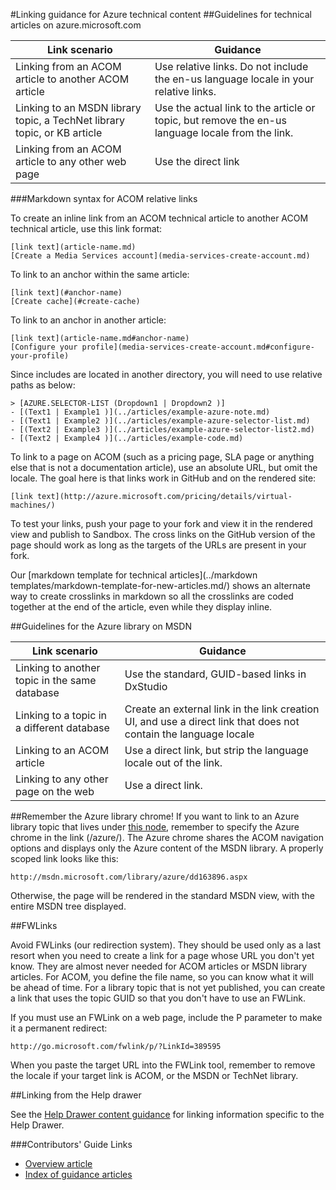 <properties
   pageTitle="Create links in markdown articles" description="Explains how to code crosslinks in markdown." metaKeywords="" services="" solutions="" documentationCenter="" authors="tysonn" videoId="" scriptId="" manager="carolz" />

<tags ms.service="contributor-guide" ms.devlang="" ms.topic="article" ms.tgt_pltfrm="" ms.workload="" ms.date="02/03/2015" ms.author="tysonn" />

#Linking guidance for Azure technical content
##Guidelines for technical articles on azure.microsoft.com

| Link scenario | Guidance  |
|---------------|-----------|
|Linking from an ACOM article to another ACOM article|Use relative links. Do not include the en-us language locale in your relative links.|
|​Linking to an MSDN library topic, a TechNet library topic, or KB article|​Use the actual link to the article or topic, but remove the en-us language locale from the link.|
|Linking from an ACOM article to any other web page|Use the direct link|

###Markdown syntax for ACOM relative links

To create an inline link from an ACOM technical article to another ACOM technical article, use this link format:

    [link text](article-name.md)
    [Create a Media Services account](media-services-create-account.md)

To link to an anchor within the same article:

    [link text](#anchor-name)
    [Create cache](#create-cache)

To link to an anchor in another article:

    [link text](article-name.md#anchor-name)
    [Configure your profile](media-services-create-account.md#configure-your-profile)

Since includes are located in another directory, you will need to use relative paths as below:

    > [AZURE.SELECTOR-LIST (Dropdown1 | Dropdown2 )]
    - [(Text1 | Example1 )](../articles/example-azure-note.md)
    - [(Text1 | Example2 )](../articles/example-azure-selector-list.md)
    - [(Text2 | Example3 )](../articles/example-azure-selector-list2.md)
    - [(Text2 | Example4 )](../articles/example-code.md)

To link to a page on ACOM (such as a pricing page, SLA page or anything else that is not a documentation article), use an absolute URL, but omit the locale. The goal here is that links work in GitHub and on the rendered site:

    [link text](http://azure.microsoft.com/pricing/details/virtual-machines/)

To test your links, push your page to your fork and view it in the rendered view and publish to Sandbox. The cross links on the GitHub version of the page should work as long as the targets of the URLs are present in your fork.

Our [markdown template for technical articles](../markdown templates/markdown-template-for-new-articles.md/) shows an alternate way to create crosslinks in markdown so all the crosslinks are coded together at the end of the article, even while they display inline. 

##Guidelines for the Azure library on MSDN

| Link scenario | Guidance  |
|---------------|-----------|
|Linking to another topic in the same database|​Use the standard, GUID-based links in DxStudio|
|Linking to a topic in a different database|Create an external link in the link creation UI, and use a direct link that does not contain the language locale|
|Linking to an ACOM article|Use a direct link, but strip the language locale out of the link.|
|Linking to any other page on the web​|Use a direct link.|


##Remember the Azure library chrome!
If you want to link to an Azure library topic that lives under [this node](https://msdn.microsoft.com/library/azure), remember to specify the Azure chrome in the link (/azure/). The Azure chrome shares the ACOM navigation options and displays only the Azure content of the MSDN library. A properly scoped link looks like this:

    http://msdn.microsoft.com/library/azure/dd163896.aspx

Otherwise, the page will be rendered in the standard MSDN view, with the entire MSDN tree displayed.

##FWLinks

Avoid FWLinks (our redirection system). They should be used only as a last resort when you need to create a link for a page whose URL you don't yet know. They are almost never needed for ACOM articles or MSDN library articles. For ACOM, you define the file name, so you can know what it will be ahead of time. For a library topic that is not yet published, you can create a link that uses the topic GUID so that you don't have to use an FWLink. 

If you must use an FWLink on a web page, include the P parameter to make it a permanent redirect:

    http://go.microsoft.com/fwlink/p/?LinkId=389595

When you paste the target URL into the FWLink tool, remember to remove the locale if your target link is ACOM, or the MSDN or TechNet library.

##Linking from the Help drawer

See the [Help Drawer content guidance](http://sharepoint/sites/azurecontentguidance/wiki/Pages/Help%20drawer%20content%20guidance.aspx) for linking information specific to the Help Drawer.

###Contributors' Guide Links

- [Overview article](./../CONTRIBUTING.md)
- [Index of guidance articles](./contributor-guide-index.md)

<!--image references-->
[1]: ./media/create-tables-markdown/table-markdown.png
[2]: ./media/create-tables-markdown/break-tables.png
